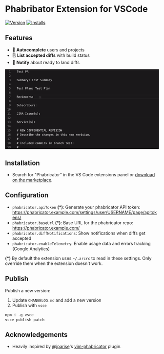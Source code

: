 # Phabribator Extension for VSCode

[![Version](https://vsmarketplacebadge.apphb.com/version/christianvuerings.vscode-phabricator.svg)](https://marketplace.visualstudio.com/items?itemName=christianvuerings.vscode-phabricator) [![Installs](https://vsmarketplacebadge.apphb.com/installs-short/christianvuerings.vscode-phabricator.svg)](https://marketplace.visualstudio.com/items?itemName=christianvuerings.vscode-phabricator)

## Features

- 💬 **Autocomplete** users and projects
- 🗒️ **List accepted diffs** with build status
- 🔔 **Notify** about ready to land diffs

<img src="images/vscode-phabricator-screencast.gif" width="700" alt="Username & project autocompletion in VSCode" />

## Installation

- Search for "Phabricator" in the VS Code extensions panel or [download on the marketplace](https://marketplace.visualstudio.com/items?itemName=christianvuerings.vscode-phabricator).

## Configuration

- `phabricator.apiToken` **(\*)**: Generate your phabricator API token: https://phabricator.example.com/settings/user/USERNAME/page/apitokens/
- `phabricator.baseUrl` **(\*)**: Base URL for the phabricator repo: https://phabricator.example.com/
- `phabricator.diffNotifications`: Show notifications when diffs get accepted
- `phabricator.enableTelemetry`: Enable usage data and errors tracking (Google Analytics)

**(\*)** By default the extension uses `~/.arcrc` to read in these settings. Only override them when the extension doesn't work.

## Publish

Publish a new version:

1. Update `CHANGELOG.md` and add a new version
2. Publish with `vsce`

```
npm i -g vsce
vsce publish patch
```

## Acknowledgements

- Heavily inspired by [@jparise](https://github.com/jparise)'s [vim-phabricator](https://github.com/jparise/vim-phabricator) plugin.
